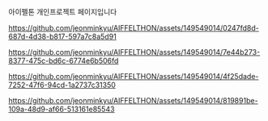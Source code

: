 아이펠톤 개인프로젝트 페이지입니다


https://github.com/jeonminkyu/AIFFELTHON/assets/149549014/0247fd8d-687d-4d38-b817-597a7c8a5d91



https://github.com/jeonminkyu/AIFFELTHON/assets/149549014/7e44b273-8377-475c-bd6c-6774e6b506fd



https://github.com/jeonminkyu/AIFFELTHON/assets/149549014/4f25dade-7252-47f6-94cd-1a2737c31350



https://github.com/jeonminkyu/AIFFELTHON/assets/149549014/819891be-109a-48d9-af66-513161e85543

